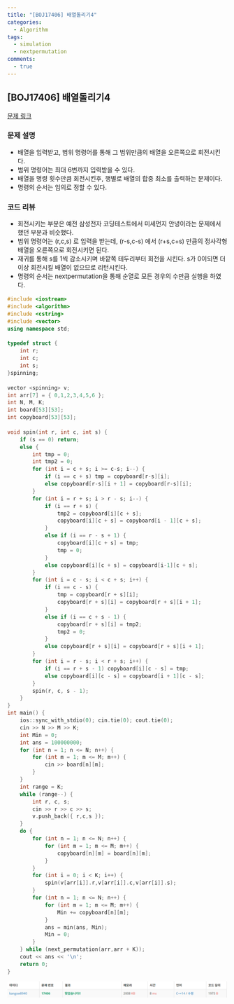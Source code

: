 ```yaml
---
title: "[BOJ17406] 배열돌리기4"
categories:
  - Algorithm
tags:
  - simulation
  - nextpermutation
comments:
  - true
---
```

## [BOJ17406] 배열돌리기4

[문제 링크](https://www.acmicpc.net/problem/17406)

### 문제 설명
* 배열을 입력받고, 범위 명령어를 통해 그 범위만큼의 배열을 오른쪽으로 회전시킨다.
* 범위 명령어는 최대 6번까지 입력받을 수 있다.
* 배열을 명령 횟수만큼 회전시킨후, 행별로 배열의 합중 최소를 출력하는 문제이다.
* 명령의 순서는 임의로 정할 수 있다.

### 코드 리뷰
* 회전시키는 부분은 예전 삼성전자 코딩테스트에서 미세먼지 안녕이라는 문제에서 했던 부분과 비슷했다.
* 범위 명령어는 (r,c,s) 로 입력을 받는데, (r-s,c-s) 에서 (r+s,c+s) 만큼의 정사각형 배열을 오른쪽으로 회전시키면 된다.
* 재귀를 통해 s를 1씩 감소시키며 바깥쪽 테두리부터 회전을 시킨다. s가 0이되면 더이상 회전시킬 배열이 없으므로 리턴시킨다.
* 명령의 순서는 nextpermutation을 통해 순열로 모든 경우의 수만큼 실행을 하였다.

```cpp
#include <iostream>
#include <algorithm>
#include <cstring>
#include <vector>
using namespace std;

typedef struct {
	int r;
	int c;
	int s;
}spinning;

vector <spinning> v;
int arr[7] = { 0,1,2,3,4,5,6 };
int N, M, K;
int board[53][53];
int copyboard[53][53];

void spin(int r, int c, int s) {
	if (s == 0) return;
	else {
		int tmp = 0;
		int tmp2 = 0;
		for (int i = c + s; i >= c-s; i--) {
			if (i == c + s) tmp = copyboard[r-s][i];
			else copyboard[r-s][i + 1] = copyboard[r-s][i];
		}
		for (int i = r + s; i > r - s; i--) {
			if (i == r + s) {
				tmp2 = copyboard[i][c + s];
				copyboard[i][c + s] = copyboard[i - 1][c + s];
			}
			else if (i == r - s + 1) {
				copyboard[i][c + s] = tmp;
				tmp = 0;
			}
			else copyboard[i][c + s] = copyboard[i-1][c + s];
		}
		for (int i = c - s; i < c + s; i++) {
			if (i == c - s) {
				tmp = copyboard[r + s][i];
				copyboard[r + s][i] = copyboard[r + s][i + 1];
			}
			else if (i == c + s - 1) {
				copyboard[r + s][i] = tmp2;
				tmp2 = 0;
			}
			else copyboard[r + s][i] = copyboard[r + s][i + 1];
		}
		for (int i = r - s; i < r + s; i++) {
			if (i == r + s - 1) copyboard[i][c - s] = tmp;
			else copyboard[i][c - s] = copyboard[i + 1][c - s];
		}
		spin(r, c, s - 1);
	}
}
int main() {
	ios::sync_with_stdio(0); cin.tie(0); cout.tie(0);
	cin >> N >> M >> K;
	int Min = 0;
	int ans = 100000000;
	for (int n = 1; n <= N; n++) {
		for (int m = 1; m <= M; m++) {
			cin >> board[n][m];
		}
	}
	int range = K;
	while (range--) {
		int r, c, s;
		cin >> r >> c >> s;
		v.push_back({ r,c,s });
	}
	do {
		for (int n = 1; n <= N; n++) {
			for (int m = 1; m <= M; m++) {
				copyboard[n][m] = board[n][m];
			}
		}
		for (int i = 0; i < K; i++) {
			spin(v[arr[i]].r,v[arr[i]].c,v[arr[i]].s);
		}
		for (int n = 1; n <= N; n++) {
			for (int m = 1; m <= M; m++) {
				Min += copyboard[n][m];
			}
			ans = min(ans, Min);
			Min = 0;
		}
	} while (next_permutation(arr,arr + K));
	cout << ans << '\n';
	return 0;
}
```

![](/assets/img/Algorithm/201908121.png)